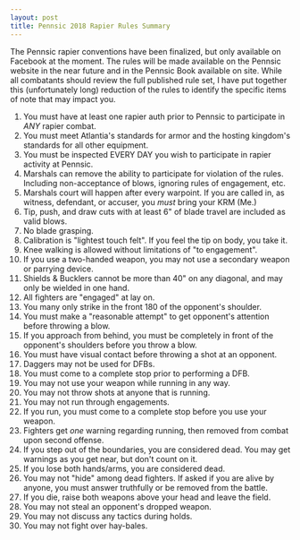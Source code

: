 ```yaml
---
layout: post
title: Pennsic 2018 Rapier Rules Summary
---
```


The Pennsic rapier conventions have been finalized, but only available on Facebook at the moment.  The rules will be made available on the Pennsic website in the near future and in the Pennsic Book available on site.  While all combatants should review the full published rule set, I have put together this (unfortunately long) reduction of the rules to identify the specific items of note that may impact you.

1. You must have at least one rapier auth prior to Pennsic to participate in *ANY* rapier combat.
2. You must meet Atlantia's standards for armor and the hosting kingdom's standards for all other equipment.
3. You must be inspected EVERY DAY you wish to participate in rapier activity at Pennsic.
4. Marshals can remove the ability to participate for violation of the rules.  Including non-acceptance of blows, ignoring rules of engagement, etc.
5. Marshals court will happen after every warpoint.  If you are called in, as witness, defendant, or accuser, you *must* bring your KRM (Me.)
6. Tip, push, and draw cuts with at least 6" of blade travel are included as valid blows.
7. No blade grasping.
8. Calibration is "lightest touch felt".  If you feel the tip on body, you take it.
9. Knee walking is allowed without limitations of "to engagement".
10. If you use a two-handed weapon, you may not use a secondary weapon or parrying device.
11. Shields & Bucklers cannot be more than 40" on any diagonal, and may only be wielded in one hand.
12. All fighters are "engaged" at lay on.
13. You many only strike in the front 180 of the opponent's shoulder.
14.  You must make a "reasonable attempt" to get opponent's attention before throwing a blow.
15. If you approach from behind, you must be completely in front of the opponent's shoulders before you throw a blow.
16. You must have visual contact before throwing a shot at an opponent.
17. Daggers may not be used for DFBs.
18. You must come to a complete stop prior to performing a DFB.
19. You may not use your weapon while running in any way.
20. You may not throw shots at anyone that is running.
21. You may not run through engagements.
22. If you run, you must come to a complete stop before you use your weapon.
23. Fighters get *one* warning regarding running, then removed from combat upon second offense.
24. If you step out of the boundaries, you are considered dead.  You may get warnings as you get near, but don't count on it.
25. If you lose both hands/arms, you are considered dead.
26. You may not "hide" among dead fighters.  If asked if you are alive by anyone, you must answer truthfully or be removed from the battle.
27. If you die, raise both weapons above your head and leave the field.
28. You may not steal an opponent's dropped weapon.
29. You may not discuss any tactics during holds.
30. You may not fight over hay-bales.
